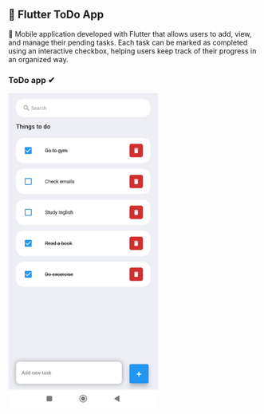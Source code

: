 ## 📍 Flutter ToDo App

📱 Mobile application developed with Flutter that allows users to add, view, and manage their pending tasks.
Each task can be marked as completed using an interactive checkbox, helping users keep track of their progress in an organized way. 


### ToDo app ✔
<img src="https://github.com/DulcePy/flutter_application_todo/blob/main/flutter_application_todo.jpg" alt="" width="300">



